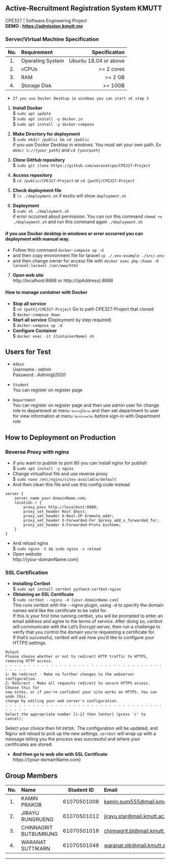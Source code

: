 
## Active-Recruitment Registration System KMUTT
CPE327 | Software Engineering Project <br/>
<b>DEMO : https://admission.kmutt.me</b><br/>

### Server/Virtual Machine Specification 
| No. | Requirement | Specification |
| :---: | :--- | ---: |
| 1. | Operating System | Ubuntu 18.04 or above |
| 2. | vCPUs | >= 2 cores|
| 3. | RAM | >= 2 GB |
| 4. | Storage Disk | >= 10GB |

- ``` If you use Docker Desktop in windows you can start at step 3 ```

1. <b>Install Docker</b><br/>
$ `sudo apt update` <br/>
$ `sudo apt install -y docker.io` <br/>
$ `sudo apt install -y docker-compose` <br/>

2. <b>Make Directory for deployment</b><br/>
$ `sudo mkdir /public && cd /public` <br/>
if you use Docker Desktop in windows. You must set your own path. Ex `mkdir C://{your_path}` and `cd {yourpath}`

3. <b>Clone GitHub repository </b><br/>
$ `sudo git clone https://github.com/waranatcpe/CPE327-Project`<br/>

4. <b>Access repository</b><br/>
$ `cd /public/CPE327-Project` or `cd {path}/CPE327-Project`<br/>

5. <b>Check deployment file </b><br/>
$ `ls ./deployment.sh` if exsits will show `deployment.sh`<br/> 

6. <b>Deployment</b><br/>
$ `sudo sh ./deployment.sh`<br/>
if error occurred about permission. You can run this command `chmod +x ./deployment.sh` and run this command again `./deployment.sh` <br/>
#### if you use Docker desktop in windows or error occurred you can deployment with manual way. 
- Follow this command `docker-compose up -d` 
- and then copy environment file for laravel `cp ./.env-example ./src/.env` 
- and then change owner for access file with `docker exec php chown -R laravel:laravel /var/www/html`  <br/>

7. <b>Open web site</b><br/>
http://localhost:8888 or http://{ipAddress}:8888<br/>

#### How to manage container with Docker
- <b>Stop all service</b><br/>
  $ `cd {path}/CPE327-Project` Go to path CPE327-Project that cloned<br/>
  $ `docker-compose down`<br/>
- <b>Start all service </b>(Deployment by step required)<br/>
  $ `docker-compose up -d`<br/>
- <b>Configure Container</b><br/>
  $ `docker exec -it {ContainerName} sh` <br/>

## Users for Test
- `Admin`<br/>
   Username : <i>admin</i> <br/>
   Password : <i>Admin@2020</i> <br/>

- `Student`<br/>
   You can register on register page<br/>

- `Department`<br/>
   You can register on register page and then use admin user for change role to department at menu `จัดการผู้ใช้งาน` and then set department to user for view information at menu `จัดการภาควิชา` before sign-in with Department role

## How to Deployment on Production 
### Reverse Proxy with nginx
- if you want to publish to port 80 you can install nginx for publish<br/>
   $ `sudo apt install -y nginx` <br/>
- Change virtualhost file and use reverse proxy<br/>
   $ `sudo nano /etc/nginx/sites-available/default `<br/>
- And then clean this file and use this config code instead<br/>
```
server { 
    server_name your-domainName.com; 
    location / { 
        proxy_pass http://localhost:8888; 
        proxy_set_header Host $host; 
        proxy_set_header X-Real-IP $remote_addr; 
        proxy_set_header X-Forwarded-For $proxy_add_x_forwarded_for; 
        proxy_set_header X-Forwarded-Proto $scheme; 
    } 
} 
```
- And reload nginx <br/>
   $ `sudo nginx -t && sudo nginx -s reload` <br/>
- Open website<br/>
   http://{your-domainName.com}<br/>
   
### SSL Certification
- <b>Installing Certbot</b> <br/>
   $ `sudo apt install certbot python3-certbot-nginx` <br/>
- <b>Obtaining an SSL Certificate</b><br/>
   $ `sudo certbot --nginx -d [your-domainName.com]`<br/>
This runs certbot with the --nginx plugin, using -d to specify the domain names we’d like the certificate to be valid for.<br/>
If this is your first time running certbot, you will be prompted to enter an email address and agree to the terms of service. After doing so, certbot will communicate with the Let’s Encrypt server, then run a challenge to verify that you control the domain you’re requesting a certificate for.<br/>
If that’s successful, certbot will ask how you’d like to configure your HTTPS settings.<br/>
```
Output
Please choose whether or not to redirect HTTP traffic to HTTPS, removing HTTP access.
- - - - - - - - - - - - - - - - - - - - - - - - - - - - - - - - - - - - - - - -
1: No redirect - Make no further changes to the webserver configuration.
2: Redirect - Make all requests redirect to secure HTTPS access. Choose this for
new sites, or if you're confident your site works on HTTPS. You can undo this
change by editing your web server's configuration.
- - - - - - - - - - - - - - - - - - - - - - - - - - - - - - - - - - - - - - - -
Select the appropriate number [1-2] then [enter] (press 'c' to cancel):
```
Select your choice then hit `ENTER.` The configuration will be updated, and Nginx will reload to pick up the new settings. `certbot` will wrap up with a message telling you the process was successful and where your certificates are stored:<br/>

- <b>And then go to web site with SSL Certificate</b> <br/>
   https://{your-domainName.com}
   

## Group Members
| No. | Name | Student ID | Email | Section |
| :---: | :--- | :---: | :--- | :---: |
| 1. | KAMIN PRAKOB | 61070501008 | kamin.pum555@mail.kmutt.ac.th | A |
| 2. | JIRAYU RUNGRUENG | 61070501012 | jirayu.star@mail.kmutt.ac.th | A |
| 3. | CHINNAGRIT BUTBUMRUNG | 61070501016 | chinnagrit.bt@mail.kmutt.ac.th | A |
| 4. | WARANAT SUTTIKARN | 61070501048 | waranat.stk@mail.kmutt.ac.th | B |

<hr>
